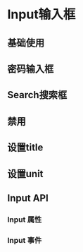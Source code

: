 <script setup>
import demo from './demo.vue'
import PassWord from './password.vue'
import Search from './search.vue'
import Disabled from './disabled.vue'
import API from './api.vue'
import Event from './event.vue'
import TitleDemo from './title.vue'
import Unit from './unit.vue'
</script>

# Input输入框

## 基础使用

<Preview comp-name="Input" demo-name="demo">
  <demo />
</Preview>

## 密码输入框

<Preview comp-name="Input" demo-name="password">
  <PassWord />
</Preview>

## Search搜索框

<Preview comp-name="Input" demo-name="search">
  <Search />
</Preview>

## 禁用

<Preview comp-name="Input" demo-name="disabled">
  <Disabled />
</Preview>

## 设置title

<Preview comp-name="Input" demo-name="title">
  <TitleDemo />
</Preview>

## 设置unit

<Preview comp-name="Input" demo-name="unit">
  <Unit />
</Preview>

## Input API

### Input 属性

<API />

### Input 事件

<Event />
